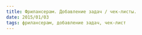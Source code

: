 ```yaml
---
title: Фрилансерам. Добавление задач / чек-листы.
date: 2015/01/03
tags: фрилансерам, добавление задач, чек-лист
---
```

